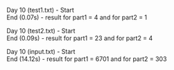 Day 10 (test1.txt) - Start\
End (0.07s) - result for part1 = 4 and for part2 = 1

Day 10 (test2.txt) - Start\
End (0.09s) - result for part1 = 23 and for part2 = 4

Day 10 (input.txt) - Start\
End (14.12s) - result for part1 = 6701 and for part2 = 303